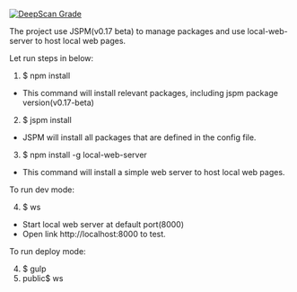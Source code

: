 [![DeepScan Grade](https://deepscan.io/api/projects/1683/branches/6920/badge/grade.svg)](https://deepscan.io/dashboard/#view=project&pid=1683&bid=6920)



The project use JSPM(v0.17 beta) to manage packages and use local-web-server to host local web pages.

Let run steps in below:

1. $ npm install
  - This command will install relevant packages, including jspm package version(v0.17-beta)
2. $ jspm install
  - JSPM will install all packages that are defined in the config file.
3. $ npm install -g local-web-server
  - This command will install a simple web server to host local web pages.

To run dev mode:

4. $ ws
  - Start local web server at default port(8000)
  - Open link http://localhost:8000 to test.

To run deploy mode:

4. $ gulp
5. public$ ws
